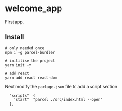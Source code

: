 # welcome_app
First app.

## Install  
```
# only needed once
npm i -g parcel-bundler

# initilise the project
yarn init -y

# add react
yarn add react react-dom
```

Next modify the `package.json` file to add a script section
```
  "scripts": {
    "start": "parcel ./src/index.html --open"
  },
```


